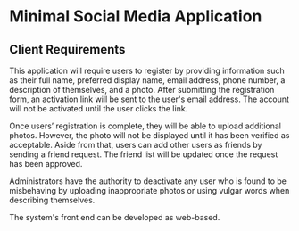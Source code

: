 # Minimal Social Media Application

## Client Requirements

This application will require users to register by providing information such as their full name, preferred display name, email address, phone number, a description of themselves, and a photo. After submitting the registration form, an activation link will be sent to the user's email address. The account will not be activated until the user clicks the link.

Once users’ registration is complete, they will be able to upload additional photos. However, the photo will not be displayed until it has been verified as acceptable. Aside from that, users can add other users as friends by sending a friend request. The friend list will be updated once the request has been approved.

Administrators have the authority to deactivate any user who is found to be misbehaving by uploading inappropriate photos or using vulgar words when describing themselves.

The system's front end can be developed as web-based.
